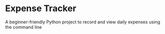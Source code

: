 # Expense Tracker

A beginner-friendly Python project to record and view daily expenses using the command line
